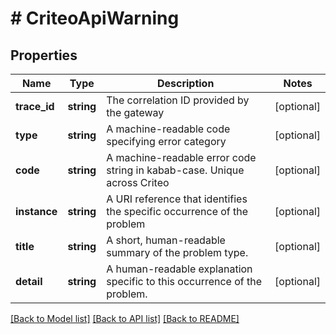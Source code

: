 # # CriteoApiWarning

## Properties

Name | Type | Description | Notes
------------ | ------------- | ------------- | -------------
**trace_id** | **string** | The correlation ID provided by the gateway | [optional] 
**type** | **string** | A machine-readable code specifying error category | [optional] 
**code** | **string** | A machine-readable error code string in kabab-case. Unique across Criteo | [optional] 
**instance** | **string** | A URI reference that identifies the specific occurrence of the problem | [optional] 
**title** | **string** | A short, human-readable summary of the problem type. | [optional] 
**detail** | **string** | A human-readable explanation specific to this occurrence of the problem. | [optional] 

[[Back to Model list]](../../README.md#documentation-for-models) [[Back to API list]](../../README.md#documentation-for-api-endpoints) [[Back to README]](../../README.md)


